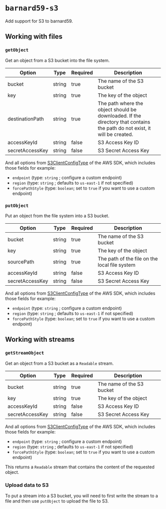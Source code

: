 # `barnard59-s3`

Add support for S3 to barnard59.

## Working with files

### `getObject`

Get an object from a S3 bucket into the file system.

| Option          | Type   | Required | Description                                                                                                               |
| --------------- | ------ | -------- | ------------------------------------------------------------------------------------------------------------------------- |
| bucket          | string | true     | The name of the S3 bucket                                                                                                 |
| key             | string | true     | The key of the object                                                                                                     |
| destinationPath | string | true     | The path where the object should be downloaded. If the directory that contains the path do not exist, it will be created. |
| accessKeyId     | string | false    | S3 Access Key ID                                                                                                          |
| secretAccessKey | string | false    | S3 Secret Access Key                                                                                                      |

And all options from [S3ClientConfigType](https://docs.aws.amazon.com/AWSJavaScriptSDK/v3/latest/Package/-aws-sdk-client-s3/TypeAlias/S3ClientConfigType/) of the AWS SDK, which includes those fields for example:

- `endpoint` (type: `string` ; configure a custom endpoint)
- `region` (type: `string` ; defaults to `us-east-1` if not specified)
- `forcePathStyle` (type: `boolean`; set to `true` if you want to use a custom endpoint)

### `putObject`

Put an object from the file system into a S3 bucket.

| Option          | Type   | Required | Description                                   |
| --------------- | ------ | -------- | --------------------------------------------- |
| bucket          | string | true     | The name of the S3 bucket                     |
| key             | string | true     | The key of the object                         |
| sourcePath      | string | true     | The path of the file on the local file system |
| accessKeyId     | string | false    | S3 Access Key ID                              |
| secretAccessKey | string | false    | S3 Secret Access Key                          |

And all options from [S3ClientConfigType](https://docs.aws.amazon.com/AWSJavaScriptSDK/v3/latest/Package/-aws-sdk-client-s3/TypeAlias/S3ClientConfigType/) of the AWS SDK, which includes those fields for example:

- `endpoint` (type: `string` ; configure a custom endpoint)
- `region` (type: `string` ; defaults to `us-east-1` if not specified)
- `forcePathStyle` (type: `boolean`; set to `true` if you want to use a custom endpoint)

## Working with streams

### `getStreamObject`

Get an object from a S3 bucket as a `Readable` stream.

| Option          | Type   | Required | Description               |
| --------------- | ------ | -------- | ------------------------- |
| bucket          | string | true     | The name of the S3 bucket |
| key             | string | true     | The key of the object     |
| accessKeyId     | string | false    | S3 Access Key ID          |
| secretAccessKey | string | false    | S3 Secret Access Key      |

And all options from [S3ClientConfigType](https://docs.aws.amazon.com/AWSJavaScriptSDK/v3/latest/Package/-aws-sdk-client-s3/TypeAlias/S3ClientConfigType/) of the AWS SDK, which includes those fields for example:

- `endpoint` (type: `string` ; configure a custom endpoint)
- `region` (type: `string` ; defaults to `us-east-1` if not specified)
- `forcePathStyle` (type: `boolean`; set to `true` if you want to use a custom endpoint)

This returns a `Readable` stream that contains the content of the requested object.

### Upload data to S3

To put a stream into a S3 bucket, you will need to first write the stream to a file and then use `putObject` to upload the file to S3.
